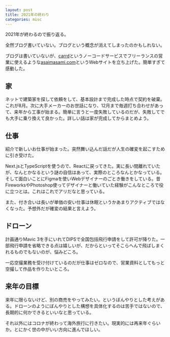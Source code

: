 ```yaml
---
layout: post
title: 2021年の終わり
categories: misc
---
```


2021年が終わるので振り返る。

全然ブログ書いていない。ブログという概念が消えてしまったのかもしれない。

ブログは書いていないが、[carrd](https://carrd.co/)というノーコードサービスでフリーランスの営業に使えるような[asaimasami.com](https://asaimasami.com/)というWebサイトを立ち上げた。簡単すぎて感動した。

## 家

ネットで建築家を探して依頼をして、基本設計まで完成した時点で契約を破棄。これが8月。次に大手メーカーのお世話になり、12月まで毎週打ち合わせがあって、来年から工事が始まる。簡単に言うと一度失敗しているのだが、失敗してでも大手に乗り換えて良かった。詳しい話は家が完成してからまとめよう。

## 仕事

紹介で新しいお仕事が始まった。突然舞い込んだ話だが人生の確変を起こすために引き受けた。

Next.jsとTypeScriptを使うので、Reactに戻ってきた。実に長い間離れていたが、なんとかなるという謎の自信はあって、実際のところなんとかなっている。そして面白いことにFigmaを使いWebデザイナーのごとき働きをしている。昔FireworksやPhotoshop使ってデザイナーと働いていた経験がこんなところで役に立つとは。これはこれでアリだなと思っている。

また、付き合いは長いが単価の安い仕事は休眠というかあまりアクティブではなくなった。予想外だが確変の結果と言えよう。

## ドローン

計画通りMavic 3を手にいれてDIPSで全国包括飛行申請をして許可が降りた。一部飛行申請を省略できる点は嬉しいが、だからといってそこらへんで飛ばしまくれるものでもないのが、悩みどころ。

一応空撮業務を受け付けているのだが仕事はゼロなので、営業資料としてもっと空撮して作品を作りたいところ。

## 来年の目標

来年に限らないけど、別の商売をやってみたい。というぼんやりとした考えがある。ドローンのようにぼんやりとした構想を具体化するのは苦手ではないので、長期的に何かできるといいなと思っている。

それ以外にはコロナが終わって海外旅行に行きたい。現実的には再来年ぐらいか。とにかく世の中がいい方向に進んでほしい。